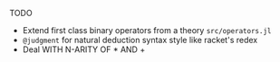 TODO
* Extend first class binary operators from a theory `src/operators.jl`
* `@judgment` for natural deduction syntax style like racket's redex
* Deal WITH N-ARITY OF * AND + 
